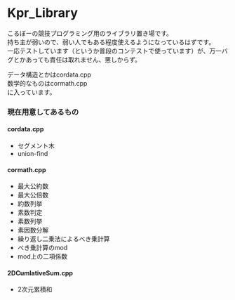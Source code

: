 # Kpr_Library
こるぼーの競技プログラミング用のライブラリ置き場です。  
持ち主が弱いので、弱い人でもある程度使えるようになっているはずです。  
一応テストしています（というか普段のコンテストで使っています）が、万一バグとかあっても責任は取れません、悪しからず。  
  
データ構造とかはcordata.cpp  
数学的なものはcormath.cpp  
に入っています。  

### 現在用意してあるもの
#### cordata.cpp
- セグメント木
- union-find
#### cormath.cpp
- 最大公約数
- 最大公倍数
- 約数列挙
- 素数判定
- 素数列挙
- 素因数分解
- 繰り返し二乗法によるべき乗計算
- べき乗計算のmod
- mod上の二項係数
#### 2DCumlativeSum.cpp
- 2次元累積和
